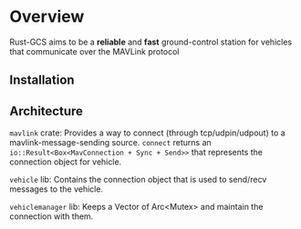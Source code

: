 # Overview

Rust-GCS aims to be a **reliable** and **fast** ground-control station for vehicles that communicate over the MAVLink protocol

## Installation

## Architecture
`mavlink` crate: Provides a way to connect (through tcp/udpin/udpout) to a mavlink-message-sending source. `connect` returns an `io::Result<Box<MavConnection + Sync + Send>>` that represents the connection object for vehicle. <br>

`vehicle` lib: Contains the connection object that is used to send/recv messages to the vehicle.

`vehiclemanager` lib: Keeps a Vector of Arc<Mutex<Vehicle>> and maintain the connection with them.
